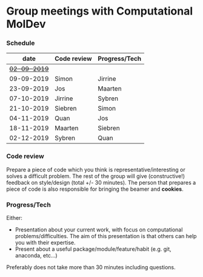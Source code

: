 # Group meetings with Computational MolDev

### Schedule
| date        	                            | Code review 	| Progress/Tech 	|
|-------------------------------------------|---------------|-------------------|
| [~~02-09-2019~~](./archive/02-09-2019.md) |        	    |          	        |
| 09-09-2019 	                            | Simon       	| Jirrine       	|
| 23-09-2019 	                            | Jos         	| Maarten       	|
| 07-10-2019 	                            | Jirrine     	| Sybren        	|
| 21-10-2019  	                            | Siebren     	| Simon         	|
| 04-11-2019  	                            | Quan        	| Jos           	|
| 18-11-2019 	                            | Maarten     	| Siebren       	|
| 02-12-2019  	                            | Sybren      	| Quan          	|

### Code review
Prepare a piece of code which you think is representative/interesting or solves a difficult problem.
The rest of the group will give (constructive!) feedback on style/design (total +/- 30 minutes). The 
person that prepares a piece of code is also responsible for bringing the beamer and **cookies**.

### Progress/Tech
Either:
* Presentation about your current work, with focus on computational problems/difficulties. The aim
of this presentation is that others can help you with their expertise.
* Present about a useful package/module/feature/habit (e.g. git, anaconda, etc...)

Preferably does not take more than 30 minutes including questions.
